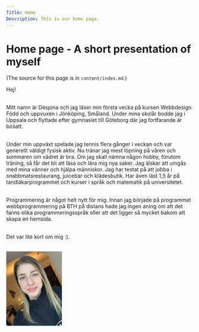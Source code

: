 ```yaml
---
Title: Home
Description: This is our home page.
---
```


Home page - A short presentation of myself
==========================

(The source for this page is in `content/index.md`.)


Hej!
<br></br>

Mitt namn är Déspina och jag läser min första vecka på kursen Webbdesign. 
Född och uppvuxen i Jönköping, Småland. Under mina skolår bodde jag i Uppsala och flyttade efter gymnasiet till Göteborg där jag fortfarande är bosatt.
<br></br>

Under min uppväxt spelade jag tennis flera gånger i veckan och var generellt väldigt fysisk aktiv. Nu tränar jag mest löpning på våren och sommaren om vädret är bra. Om jag skall nämna någon hobby, förutom träning, så får det bli att läsa och lära mig nya saker. Jag älskar att umgås med mina vänner och hjälpa människor.
Jag har testat på att jobba i snabbmatsrestaurang, juicebar och klädesbutik. 
Har även läst 1,5 år på tandläkarprogrammet och kurser i språk och matematik på universitetet.
<br></br>

Programmering är något helt nytt för mig. Innan jag började på programmet webbprogrammering på BTH på distans hade jag ingen aning om att det fanns olika programmeringsspråk eller att det ligger så mycket bakom att skapa en hemsida.
<br></br>

Det var lite kort om mig :).
<br></br>

<img src="assets/img/me.jpg"  width="150" alt="Bild på Déspina">
